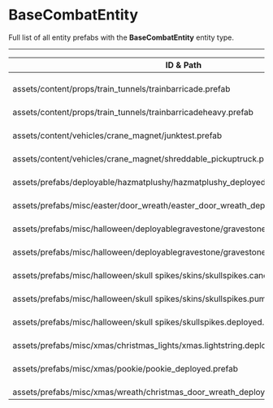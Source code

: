 # BaseCombatEntity
Full list of all <Badge type="warning" text="14"/> entity prefabs with the **BaseCombatEntity** entity type.

---
| ID & Path |
| --- |
| <a href="#1221760186"><Badge id="1221760186" type="tip" text="#"/></a> <Badge type="tip" text="1221760186"/> <Badge type="info" text="Gibbable"/> <Badge type="info" text="HittableByTrains"/> <Badge type="info" text="Poolable"/> <Badge type="info" text="Spawnable"/> <br> assets/content/props/train_tunnels/trainbarricade.prefab |
| <a href="#1363243026"><Badge id="1363243026" type="tip" text="#"/></a> <Badge type="tip" text="1363243026"/> <Badge type="info" text="HittableByTrains"/> <Badge type="info" text="Poolable"/> <Badge type="info" text="Spawnable"/> <Badge type="info" text="ObjectFlasher"/> <Badge type="info" text="RealmedRemove"/> <br> assets/content/props/train_tunnels/trainbarricadeheavy.prefab |
| <a href="#1028065701"><Badge id="1028065701" type="tip" text="#"/></a> <Badge type="tip" text="1028065701"/> <Badge type="info" text="MagnetLiftable"/> <Badge type="info" text="RealmedRemove"/> <br> assets/content/vehicles/crane_magnet/junktest.prefab |
| <a href="#962565779"><Badge id="962565779" type="tip" text="#"/></a> <Badge type="tip" text="962565779"/> <Badge type="info" text="MagnetLiftable"/> <Badge type="info" text="RealmedRemove"/> <Badge type="info" text="Gibbable"/> <br> assets/content/vehicles/crane_magnet/shreddable_pickuptruck.prefab |
| <a href="#2953997641"><Badge id="2953997641" type="tip" text="#"/></a> <Badge type="tip" text="2953997641"/> <Badge type="info" text="GroundWatch"/> <Badge type="info" text="DestroyOnGroundMissing"/> <Badge type="info" text="RealmedRemove"/> <Badge type="info" text="Construction"/> <Badge type="info" text="Deployable"/> <br> assets/prefabs/deployable/hazmatplushy/hazmatplushy_deployed.prefab |
| <a href="#3375996320"><Badge id="3375996320" type="tip" text="#"/></a> <Badge type="tip" text="3375996320"/> <Badge type="info" text="RealmedRemove"/> <Badge type="info" text="Deployable"/> <Badge type="info" text="Rust.PropRenderer"/> <br> assets/prefabs/misc/easter/door_wreath/easter_door_wreath_deployed.prefab |
| <a href="#2548600751"><Badge id="2548600751" type="tip" text="#"/></a> <Badge type="tip" text="2548600751"/> <Badge type="info" text="Model"/> <Badge type="info" text="GroundWatch"/> <Badge type="info" text="DestroyOnGroundMissing"/> <Badge type="info" text="Deployable"/> <Badge type="info" text="Construction"/> <Badge type="info" text="DeployableDecay"/> <Badge type="info" text="Rust.PropRenderer"/> <br> assets/prefabs/misc/halloween/deployablegravestone/gravestone.stone.deployed.prefab |
| <a href="#2983602886"><Badge id="2983602886" type="tip" text="#"/></a> <Badge type="tip" text="2983602886"/> <Badge type="info" text="Model"/> <Badge type="info" text="GroundWatch"/> <Badge type="info" text="DestroyOnGroundMissing"/> <Badge type="info" text="Deployable"/> <Badge type="info" text="Construction"/> <Badge type="info" text="DeployableDecay"/> <Badge type="info" text="Rust.PropRenderer"/> <br> assets/prefabs/misc/halloween/deployablegravestone/gravestone.wood.deployed.prefab |
| <a href="#1273690005"><Badge id="1273690005" type="tip" text="#"/></a> <Badge type="tip" text="1273690005"/> <Badge type="info" text="Model"/> <Badge type="info" text="GroundWatch"/> <Badge type="info" text="DestroyOnGroundMissing"/> <Badge type="info" text="Deployable"/> <Badge type="info" text="Construction"/> <Badge type="info" text="DeployableDecay"/> <Badge type="info" text="Rust.PropRenderer"/> <Badge type="info" text="RealmedRemove"/> <Badge type="info" text="EntityFlag_TOD"/> <br> assets/prefabs/misc/halloween/skull spikes/skins/skullspikes.candles.deployed.prefab |
| <a href="#4242782819"><Badge id="4242782819" type="tip" text="#"/></a> <Badge type="tip" text="4242782819"/> <Badge type="info" text="Model"/> <Badge type="info" text="GroundWatch"/> <Badge type="info" text="DestroyOnGroundMissing"/> <Badge type="info" text="Deployable"/> <Badge type="info" text="Construction"/> <Badge type="info" text="DeployableDecay"/> <Badge type="info" text="Rust.PropRenderer"/> <Badge type="info" text="RealmedRemove"/> <br> assets/prefabs/misc/halloween/skull spikes/skins/skullspikes.pumpkin.deployed.prefab |
| <a href="#1005607405"><Badge id="1005607405" type="tip" text="#"/></a> <Badge type="tip" text="1005607405"/> <Badge type="info" text="Model"/> <Badge type="info" text="GroundWatch"/> <Badge type="info" text="DestroyOnGroundMissing"/> <Badge type="info" text="Deployable"/> <Badge type="info" text="Construction"/> <Badge type="info" text="DeployableDecay"/> <Badge type="info" text="Rust.PropRenderer"/> <Badge type="info" text="RealmedRemove"/> <br> assets/prefabs/misc/halloween/skull spikes/skullspikes.deployed.prefab |
| <a href="#3484744962"><Badge id="3484744962" type="tip" text="#"/></a> <Badge type="tip" text="3484744962"/> <Badge type="info" text="Model"/> <Badge type="info" text="RealmedRemove"/> <Badge type="info" text="GroundWatch"/> <Badge type="info" text="DestroyOnGroundMissing"/> <Badge type="info" text="Deployable"/> <Badge type="info" text="Construction"/> <Badge type="info" text="Rust.PropRenderer"/> <br> assets/prefabs/misc/xmas/christmas_lights/xmas.lightstring.deployed.prefab |
| <a href="#1447082346"><Badge id="1447082346" type="tip" text="#"/></a> <Badge type="tip" text="1447082346"/> <Badge type="info" text="GroundWatch"/> <Badge type="info" text="DestroyOnGroundMissing"/> <Badge type="info" text="RealmedRemove"/> <Badge type="info" text="Construction"/> <Badge type="info" text="Deployable"/> <br> assets/prefabs/misc/xmas/pookie/pookie_deployed.prefab |
| <a href="#2207899193"><Badge id="2207899193" type="tip" text="#"/></a> <Badge type="tip" text="2207899193"/> <Badge type="info" text="RealmedRemove"/> <Badge type="info" text="Deployable"/> <Badge type="info" text="Rust.PropRenderer"/> <br> assets/prefabs/misc/xmas/wreath/christmas_door_wreath_deployed.prefab |
